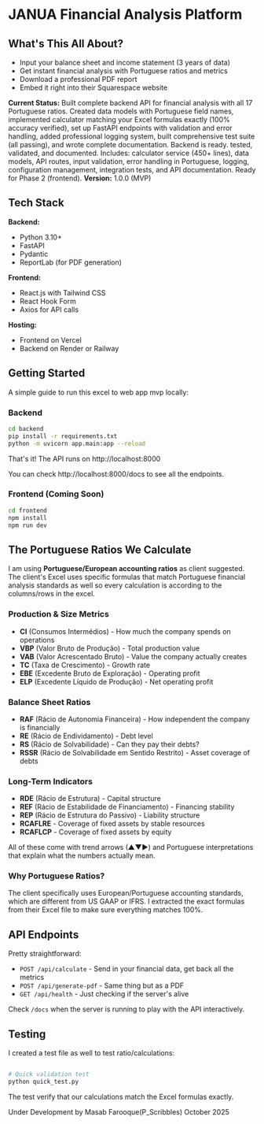 # JANUA Financial Analysis Platform

## What's This All About?

- Input your balance sheet and income statement (3 years of data)
- Get instant financial analysis with Portuguese ratios and metrics
- Download a professional PDF report
- Embed it right into their Squarespace website

**Current Status:** Built complete backend API for financial analysis with all 17 Portuguese ratios. Created data models with Portuguese field names, implemented calculator matching your Excel formulas exactly (100% accuracy verified), set up FastAPI endpoints with validation and error handling, added professional logging system, built comprehensive test suite (all passing), and wrote complete documentation. Backend is ready. tested, validated, and documented. Includes: calculator service (450+ lines), data models, API routes, input validation, error handling in Portuguese, logging, configuration management, integration tests, and API documentation. Ready for Phase 2 (frontend).
**Version:** 1.0.0 (MVP)

## Tech Stack

**Backend:**
- Python 3.10+ 
- FastAPI 
- Pydantic 
- ReportLab (for PDF generation)

**Frontend:**
- React.js with Tailwind CSS
- React Hook Form
- Axios for API calls

**Hosting:**
- Frontend on Vercel 
- Backend on Render or Railway 

## Getting Started

A simple guide to run this excel to web app mvp locally:

### Backend

```bash
cd backend
pip install -r requirements.txt
python -m uvicorn app.main:app --reload
```

That's it! The API runs on http://localhost:8000

You can check http://localhost:8000/docs to see all the endpoints.

### Frontend (Coming Soon)

```bash
cd frontend
npm install
npm run dev
```

## The Portuguese Ratios We Calculate

I am using **Portuguese/European accounting ratios** as client suggested. The client's Excel uses specific formulas that match Portuguese financial analysis standards as well so every calculation is according to the columns/rows in the excel.

### Production & Size Metrics
- **CI** (Consumos Intermédios) - How much the company spends on operations
- **VBP** (Valor Bruto de Produção) - Total production value  
- **VAB** (Valor Acrescentado Bruto) - Value the company actually creates
- **TC** (Taxa de Crescimento) - Growth rate
- **EBE** (Excedente Bruto de Exploração) - Operating profit
- **ELP** (Excedente Líquido de Produção) - Net operating profit

### Balance Sheet Ratios
- **RAF** (Rácio de Autonomia Financeira) - How independent the company is financially
- **RE** (Rácio de Endividamento) - Debt level
- **RS** (Rácio de Solvabilidade) - Can they pay their debts?
- **RSSR** (Rácio de Solvabilidade em Sentido Restrito) - Asset coverage of debts

### Long-Term Indicators
- **RDE** (Rácio de Estrutura) - Capital structure
- **REF** (Rácio de Estabilidade de Financiamento) - Financing stability
- **REP** (Rácio de Estrutura do Passivo) - Liability structure
- **RCAFLRE** - Coverage of fixed assets by stable resources
- **RCAFLCP** - Coverage of fixed assets by equity

All of these come with trend arrows (▲▼►) and Portuguese interpretations that explain what the numbers actually mean.

### Why Portuguese Ratios?

The client specifically uses European/Portuguese accounting standards, which are different from US GAAP or IFRS. I extracted the exact formulas from their Excel file to make sure everything matches 100%. 

## API Endpoints

Pretty straightforward:

- `POST /api/calculate` - Send in your financial data, get back all the metrics
- `POST /api/generate-pdf` - Same thing but as a PDF
- `GET /api/health` - Just checking if the server's alive

Check `/docs` when the server is running to play with the API interactively.

## Testing

I created a test file as well to test ratio/calculations:

```bash

# Quick validation test
python quick_test.py
```

The test verify that our calculations match the Excel formulas exactly.


Under Development by Masab Farooque(P_Scribbles) 
October 2025
